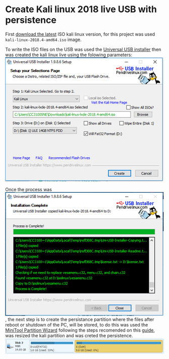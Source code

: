 # Create Kali linux 2018 live USB with persistence 

First [download the latest](https://www.kali.org/downloads/) ISO kali linux version, for this project was used `kali-linux-2018.4-amd64.iso` image.
	
To write the ISO files on the USB was used the [Universal USB installer](https://www.portablefreeware.com/index.php?id=1834) then was created the kali linux live using the folowing parameters:
![](./launch-universalUSB.PNG)

Once the process was ![completed](./botable-kalilinuxPNG.PNG), the next step is to create the persistance partition where the files after reboot or shutdown of the PC, will be stored, to do this was used the [MiniTool Partition Wizard](https://www.partitionwizard.com/partitionmagic/portable-partition-magic.html) following the steps recomended on this [guide](https://devanswers.co/guide-kali-linux-2018-live-usb-persistence-windows/), was resized the kali partition and was creted the persistence.
	![](Create-persistence-partition.PNG)
	
	
	
	
	
